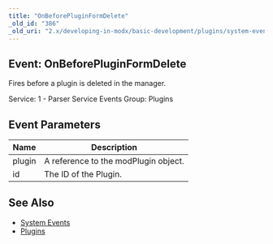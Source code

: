 ```yaml
---
title: "OnBeforePluginFormDelete"
_old_id: "386"
_old_uri: "2.x/developing-in-modx/basic-development/plugins/system-events/onbeforepluginformdelete"
---
```


## Event: OnBeforePluginFormDelete

Fires before a plugin is deleted in the manager.

Service: 1 - Parser Service Events 
Group: Plugins

## Event Parameters

| Name   | Description                          |
| ------ | ------------------------------------ |
| plugin | A reference to the modPlugin object. |
| id     | The ID of the Plugin.                |

## See Also

- [System Events](developing-in-modx/basic-development/plugins/system-events "System Events")
- [Plugins](developing-in-modx/basic-development/plugins "Plugins")